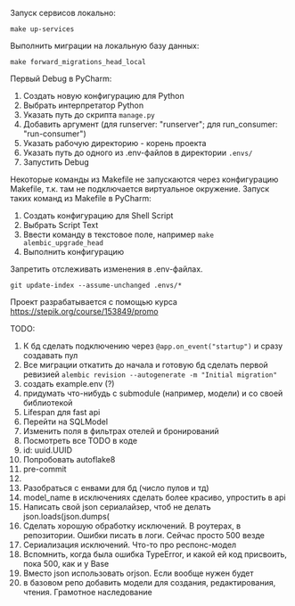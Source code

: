 Запуск сервисов локально:

`make up-services`

Выполнить миграции на локальную базу данных:

`make forward_migrations_head_local`

Первый Debug в PyCharm:
1. Создать новую конфигурацию для Python
2. Выбрать интерпретатор Python
3. Указать путь до скрипта `manage.py`
4. Добавить аргумент (для runserver: "runserver"; для run_consumer: "run-consumer")
5. Указать рабочую директорию - корень проекта
6. Указать путь до одного из .env-файлов в директории `.envs/`
7. Запустить Debug

Некоторые команды из Makefile не запускаются через конфигурацию Makefile, т.к. там не подключается виртуальное окружение.
Запуск таких команд из Makefile в PyCharm:
1. Создать конфигурацию для Shell Script
2. Выбрать Script Text
3. Ввести команду в текстовое поле, например `make alembic_upgrade_head`
4. Выполнить конфигурацию

Запретить отслеживать изменения в .env-файлах. 

`git update-index --assume-unchanged .envs/*`

Проект разрабатывается с помощью курса https://stepik.org/course/153849/promo

TODO:
1) К бд сделать подключению через `@app.on_event("startup")` и сразу создавать пул
2) Все миграции откатить до начала и готовую бд сделать первой ревизией
`alembic revision --autogenerate -m "Initial migration"`
3) создать example.env (?)
4) придумать что-нибудь с submodule (например, модели) и со своей библиотекой
5) Lifespan для fast api
6) Перейти на SQLModel
7) Изменить поля в фильтрах отелей и бронирований
8) Посмотреть все TODO в коде
9) id: uuid.UUID
10) Попробовать autoflake8
11) pre-commit
12) 
13) Разобраться с енвами для бд (число пулов и тд)
14) model_name в исключениях сделать более красиво, упростить в api
15) Написать свой json сериалайзер, чтоб не делать json.loads(json.dumps(
16) Сделать хорошую обработку исключений. В роутерах, в репозитории. Ошибки писать в логи. Сейчас просто 500 везде
17) Сериализация исключений. Что-то про респонс-модел
18) Вспомнить, когда была ошибка TypeError, и какой ей код присвоить, пока 500, как и у Base
19) Вместо json использовать orjson. Если вообще нужен будет
21) в базовом репо добавить модели для создания, редактирования, чтения. Грамотное наследование